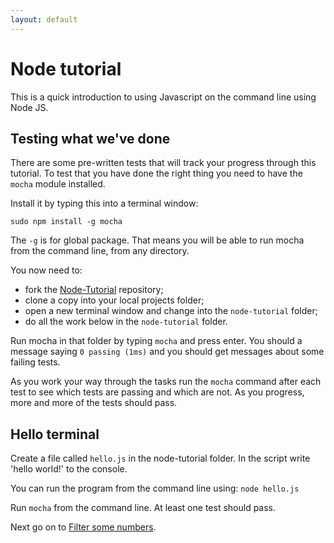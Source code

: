 ```yaml
---
layout: default
---
```


# Node tutorial

This is a  quick introduction to using Javascript on the command line using Node JS.

## Testing what we've done

There are some pre-written tests that will track your progress through this tutorial. To test that you have done the right thing you need to have the `mocha` module installed.

Install it by typing this into a terminal window:

```
sudo npm install -g mocha
```

The `-g` is for global package. That means you will be able to run mocha from the command line, from any directory.

You now need to:

* fork the [Node-Tutorial](https://github.com/codex-academy/Node-Tutorial) repository;
* clone a copy into your local projects folder;
* open a new terminal window and change into the `node-tutorial` folder;
* do all the work below in the `node-tutorial` folder.

Run mocha in that folder by typing `mocha` and press enter. You should a message saying `0 passing (1ms)` and you should get messages about some failing tests.

As you work your way through the tasks run the `mocha` command after each test to see which tests are passing and which are not. As you progress, more and more of the tests should pass.

## Hello terminal

Create a file called `hello.js` in the node-tutorial folder. In the script write 'hello world!' to the console.

You can run the program from the command line using: `node hello.js`

Run `mocha` from the command line. At least one test should pass.

Next go on to [Filter some numbers](filter.html).
